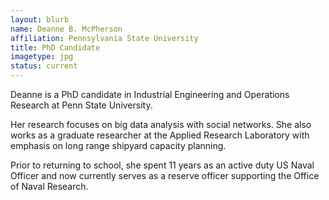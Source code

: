 ```yaml
---
layout: blurb
name: Deanne B. McPherson
affiliation: Pennsylvania State University
title: PhD Candidate
imagetype: jpg
status: current
---
```

Deanne is a PhD candidate in Industrial Engineering and Operations Research at
Penn State University.

Her research focuses on big data analysis with social
networks. She also works as a graduate researcher at
the Applied Research Laboratory with emphasis on long range shipyard capacity
planning.

Prior to returning to school, she spent 11 years as an active duty US Naval
Officer and now currently serves as a reserve officer supporting the Office of
Naval Research.
